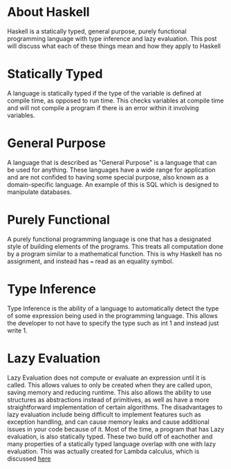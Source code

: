 About Haskell
=============
Haskell is a statically typed, general purpose, purely functional programming language with type inference and lazy evaluation. This post will discuss what each of these things mean and how they apply to Haskell

Statically Typed
================
A language is statically typed if the type of the variable is defined at compile time, as opposed to run time. This checks variables at compile time and will not compile a program if there is an error within it involving variables. 

General Purpose
===============
A language that is described as "General Purpose" is a language that can be used for anything. These languages have a wide range for application and are not confided to having some special purpose, also known as a domain-specific language. An example of this is SQL which is designed to manipulate databases.

Purely Functional
=================
A purely functional programming language is one that has a designated style of building elements of the programs. This treats all computation done by a program similar to a mathematical function. This is why Haskell has no assignment, and instead has `=` read as an equality symbol. 

Type Inference
==============
Type Inference is the ability of a language to automatically detect the type of some expression being used in the programming language. This allows the developer to not have to specify the type such as int 1 and instead just write 1. 

Lazy Evaluation
===============
Lazy Evaluation does not compute or evaluate an expression until it is called. This allows values to only be created when they are called upon, saving memory and reducing runtime. This also allows the ability to use structures as abstractions instead of primitives, as well as have a more straightforward implementation of certain algorithms. The disadvantages to lazy evaluation include being difficult to implement features such as exception handling, and can cause memory leaks and cause additional issues in your code because of it. Most of the time, a program that has Lazy evaluation, is also statically typed. These two build off of eachother and many properties of a statically typed language overlap with one with lazy evaluation. This was actually created for Lambda calculus, which is discussed [here](https://github.com/cirving13/cpsc354blog/edit/main/lambdaCalculus.md) 
